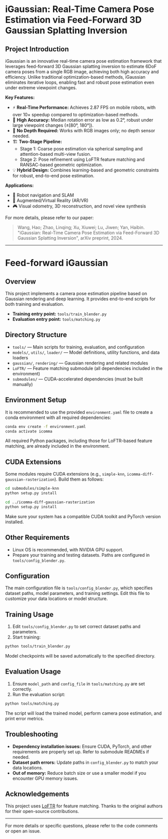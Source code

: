 # iGaussian: Real-Time Camera Pose Estimation via Feed-Forward 3D Gaussian Splatting Inversion

## Project Introduction

iGaussian is an innovative real-time camera pose estimation framework that leverages feed-forward 3D Gaussian splatting inversion to estimate 6DoF camera poses from a single RGB image, achieving both high accuracy and efficiency. Unlike traditional optimization-based methods, iGaussian eliminates iterative loops, enabling fast and robust pose estimation even under extreme viewpoint changes.

**Key Features:**
- ⚡ **Real-Time Performance:** Achieves 2.87 FPS on mobile robots, with over 10× speedup compared to optimization-based methods.
- 🎯 **High Accuracy:** Median rotation error as low as 0.2°, robust under large viewpoint changes (±[80°, 180°]).
- 🔧 **No Depth Required:** Works with RGB images only; no depth sensor needed.
- 🏗️ **Two-Stage Pipeline:**
  - Stage 1: Coarse pose estimation via spherical sampling and attention-based multi-view fusion.
  - Stage 2: Pose refinement using LoFTR feature matching and RANSAC-based geometric optimization.
- 💡 **Hybrid Design:** Combines learning-based and geometric constraints for robust, end-to-end pose estimation.

**Applications:**
- 🤖 Robot navigation and SLAM
- 🥽 Augmented/Virtual Reality (AR/VR)
- 🎮 Visual odometry, 3D reconstruction, and novel view synthesis

For more details, please refer to our paper:

> Wang, Hao; Zhao, Linqing; Xu, Xiuwei; Lu, Jiwen; Yan, Haibin. "iGaussian: Real-Time Camera Pose Estimation via Feed-Forward 3D Gaussian Splatting Inversion", arXiv preprint, 2024.

---

# Feed-forward iGaussian 

## Overview

This project implements a camera pose estimation pipeline based on Gaussian rendering and deep learning. It provides end-to-end scripts for both training and evaluation.

- **Training entry point:** `tools/train_blender.py`
- **Evaluation entry point:** `tools/matching.py`

## Directory Structure

- `tools/` — Main scripts for training, evaluation, and configuration
- `models/`, `utils/`, `loader/` — Model definitions, utility functions, and data loaders
- `gaussian/`, `rendering/` — Gaussian rendering and related modules
- `LoFTR/` — Feature matching submodule (all dependencies included in the environment)
- `submodules/` — CUDA-accelerated dependencies (must be built manually)

## Environment Setup

It is recommended to use the provided `environment.yaml` file to create a conda environment with all required dependencies:

```bash
conda env create -f environment.yaml
conda activate icomma
```

All required Python packages, including those for LoFTR-based feature matching, are already included in the environment.

## CUDA Extensions

Some modules require CUDA extensions (e.g., `simple-knn`, `icomma-diff-gaussian-rasterization`). Build them as follows:

```bash
cd submodules/simple-knn
python setup.py install

cd ../icomma-diff-gaussian-rasterization
python setup.py install
```

Make sure your system has a compatible CUDA toolkit and PyTorch version installed.

## Other Requirements

- Linux OS is recommended, with NVIDIA GPU support.
- Prepare your training and testing datasets. Paths are configured in `tools/config_blender.py`.

## Configuration

The main configuration file is `tools/config_blender.py`, which specifies dataset paths, model parameters, and training settings. Edit this file to customize your data locations or model structure.

## Training Usage

1. Edit `tools/config_blender.py` to set correct dataset paths and parameters.
2. Start training:

```bash
python tools/train_blender.py
```

Model checkpoints will be saved automatically to the specified directory.

## Evaluation Usage

1. Ensure `model_path` and `config_file` in `tools/matching.py` are set correctly.
2. Run the evaluation script:

```bash
python tools/matching.py
```

The script will load the trained model, perform camera pose estimation, and print error metrics.

## Troubleshooting

- **Dependency installation issues:** Ensure CUDA, PyTorch, and other requirements are properly set up. Refer to submodule READMEs if needed.
- **Dataset path errors:** Update paths in `config_blender.py` to match your data locations.
- **Out of memory:** Reduce batch size or use a smaller model if you encounter GPU memory issues.

## Acknowledgements

This project uses [LoFTR](https://github.com/zju3dv/LoFTR) for feature matching. Thanks to the original authors for their open-source contributions.

---

For more details or specific questions, please refer to the code comments or open an issue. 
